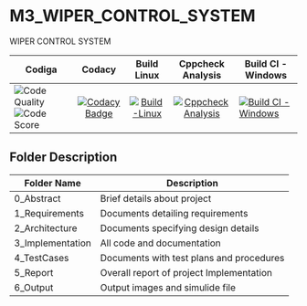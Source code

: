 # M3_WIPER_CONTROL_SYSTEM
WIPER CONTROL SYSTEM


| Codiga |Codacy| Build Linux| Cppcheck Analysis| Build CI - Windows
| ----- | :---: | :---: | :---: | ----- |
![Code Quality](https://api.codiga.io/project/33569/status/svg) ![Code Score](https://api.codiga.io/project/33569/score/svg) |[![Codacy Badge](https://app.codacy.com/project/badge/Grade/7836775a3c654f0b8fdabb008a174729)](https://www.codacy.com/gh/AishwaryaTharagalla/M3_Wiper_Control_System/dashboard?utm_source=github.com&amp;utm_medium=referral&amp;utm_content=AishwaryaTharagalla/M3_Wiper_Control_System&amp;utm_campaign=Badge_Grade)|[![Build-Linux](https://github.com/AishwaryaTharagalla/M3_Wiper_Control_System/actions/workflows/build%20linux.yml/badge.svg)](https://github.com/AishwaryaTharagalla/M3_Wiper_Control_System/actions/workflows/build%20linux.yml)|[![Cppcheck Analysis](https://github.com/AishwaryaTharagalla/M3_Wiper_Control_System/actions/workflows/cpp%20check-.yml/badge.svg)](https://github.com/AishwaryaTharagalla/M3_Wiper_Control_System/actions/workflows/cpp%20check-.yml) | [![Build CI - Windows](https://github.com/AishwaryaTharagalla/M3_Wiper_Control_System/actions/workflows/build%20windows.yml/badge.svg)](https://github.com/AishwaryaTharagalla/M3_Wiper_Control_System/actions/workflows/build%20windows.yml)

## Folder	Description
 Folder Name | Description
 ------------|---------------------------
0_Abstract |  Brief details about project
1_Requirements  |	Documents detailing requirements|
2_Architecture|Documents specifying design details
3_Implementation	|All code and documentation
4_TestCases|	Documents with test plans and procedures
5_Report| Overall report of project Implementation
6_Output| Output images and simulide file
